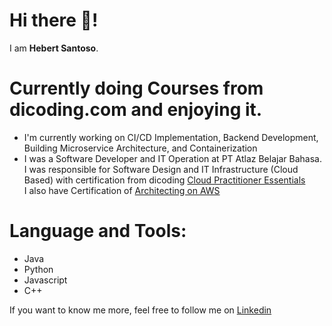 # Hi there :wave:!

I am **Hebert Santoso**.

Currently doing Courses from dicoding.com and enjoying it.  
==

- I'm currently working on CI/CD Implementation, Backend Development, Building Microservice Architecture, and Containerization
- I was a Software Developer and IT Operation at PT Atlaz Belajar Bahasa.  
I was responsible for Software Design and IT Infrastructure (Cloud Based) with certification from dicoding [Cloud Practitioner Essentials](https://drive.google.com/file/d/1SkxYb67NaVnlrU4xYu5vGRCmofjAXl2L/view?usp=share_link)  
I also have Certification of [Architecting on AWS](https://drive.google.com/file/d/19Heq4nY1SKJ4oZtgyel9vg-I5Hm4eiwf/view?usp=share_link)  

Language and Tools:
===
- Java
- Python
- Javascript
- C++

If you want to know me more, feel free to follow me on [Linkedin](https://www.linkedin.com/in/hebert-santoso-488158ba/)
